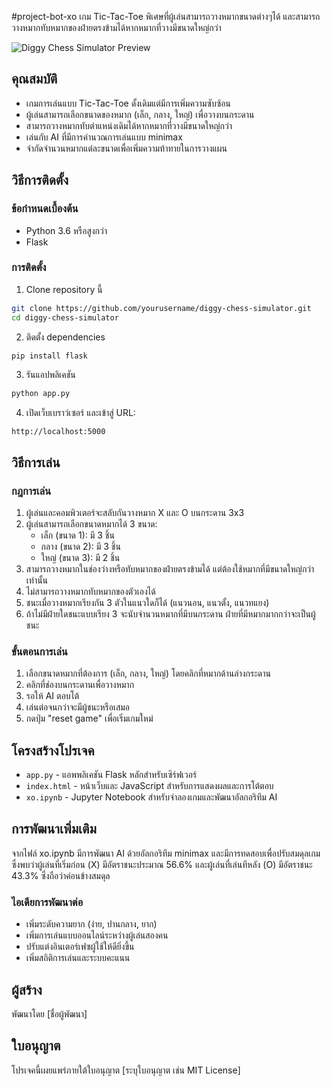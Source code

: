#project-bot-xo
เกม Tic-Tac-Toe พิเศษที่ผู้เล่นสามารถวางหมากขนาดต่างๆได้ และสามารถวางหมากทับหมากของฝ่ายตรงข้ามได้หากหมากที่วางมีขนาดใหญ่กว่า

![Diggy Chess Simulator Preview](https://via.placeholder.com/800x400?text=Diggy+Chess+Simulator)

## คุณสมบัติ
- เกมการเล่นแบบ Tic-Tac-Toe ดั้งเดิมแต่มีการเพิ่มความซับซ้อน
- ผู้เล่นสามารถเลือกขนาดของหมาก (เล็ก, กลาง, ใหญ่) เพื่อวางบนกระดาน
- สามารถวางหมากทับตำแหน่งเดิมได้หากหมากที่วางมีขนาดใหญ่กว่า
- เล่นกับ AI ที่มีการคำนวณการเล่นแบบ minimax
- จำกัดจำนวนหมากแต่ละขนาดเพื่อเพิ่มความท้าทายในการวางแผน

## วิธีการติดตั้ง

### ข้อกำหนดเบื้องต้น
- Python 3.6 หรือสูงกว่า
- Flask

### การติดตั้ง
1. Clone repository นี้
```bash
git clone https://github.com/yourusername/diggy-chess-simulator.git
cd diggy-chess-simulator
```

2. ติดตั้ง dependencies
```bash
pip install flask
```

3. รันแอปพลิเคชัน
```bash
python app.py
```

4. เปิดเว็บเบราว์เซอร์ และเข้าสู่ URL:
```
http://localhost:5000
```

## วิธีการเล่น

### กฎการเล่น
1. ผู้เล่นและคอมพิวเตอร์จะสลับกันวางหมาก X และ O บนกระดาน 3x3
2. ผู้เล่นสามารถเลือกขนาดหมากได้ 3 ขนาด:
   - เล็ก (ขนาด 1): มี 3 ชิ้น
   - กลาง (ขนาด 2): มี 3 ชิ้น
   - ใหญ่ (ขนาด 3): มี 2 ชิ้น
3. สามารถวางหมากในช่องว่างหรือทับหมากของฝ่ายตรงข้ามได้ แต่ต้องใช้หมากที่มีขนาดใหญ่กว่าเท่านั้น
4. ไม่สามารถวางหมากทับหมากของตัวเองได้
5. ชนะเมื่อวางหมากเรียงกัน 3 ตัวในแนวใดก็ได้ (แนวนอน, แนวตั้ง, แนวทแยง)
6. ถ้าไม่มีฝ่ายใดชนะแบบเรียง 3 จะนับจำนวนหมากที่มีบนกระดาน ฝ่ายที่มีหมากมากกว่าจะเป็นผู้ชนะ

### ขั้นตอนการเล่น
1. เลือกขนาดหมากที่ต้องการ (เล็ก, กลาง, ใหญ่) โดยคลิกที่หมากด้านล่างกระดาน
2. คลิกที่ช่องบนกระดานเพื่อวางหมาก
3. รอให้ AI ตอบโต้
4. เล่นต่อจนกว่าจะมีผู้ชนะหรือเสมอ
5. กดปุ่ม "reset game" เพื่อเริ่มเกมใหม่

## โครงสร้างโปรเจค
- `app.py` - แอพพลิเคชัน Flask หลักสำหรับเซิร์ฟเวอร์
- `index.html` - หน้าเว็บและ JavaScript สำหรับการแสดงผลและการโต้ตอบ
- `xo.ipynb` - Jupyter Notebook สำหรับจำลองเกมและพัฒนาอัลกอริทึม AI

## การพัฒนาเพิ่มเติม
จากไฟล์ xo.ipynb มีการพัฒนา AI ด้วยอัลกอริทึม minimax และมีการทดสอบเพื่อปรับสมดุลเกม ซึ่งพบว่าผู้เล่นที่เริ่มก่อน (X) มีอัตราชนะประมาณ 56.6% และผู้เล่นที่เล่นทีหลัง (O) มีอัตราชนะ 43.3% ซึ่งถือว่าค่อนข้างสมดุล

### ไอเดียการพัฒนาต่อ
- เพิ่มระดับความยาก (ง่าย, ปานกลาง, ยาก)
- เพิ่มการเล่นแบบออนไลน์ระหว่างผู้เล่นสองคน
- ปรับแต่งอินเตอร์เฟซผู้ใช้ให้ดียิ่งขึ้น
- เพิ่มสถิติการเล่นและระบบคะแนน

## ผู้สร้าง
พัฒนาโดย [ชื่อผู้พัฒนา]

## ใบอนุญาต
โปรเจคนี้เผยแพร่ภายใต้ใบอนุญาต [ระบุใบอนุญาต เช่น MIT License]
